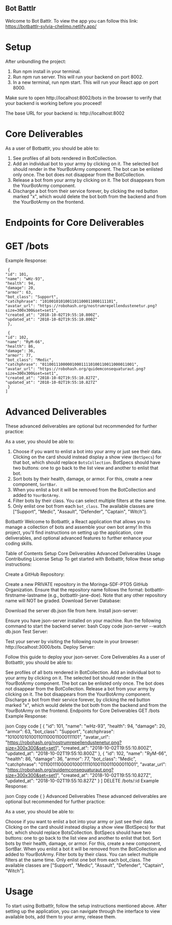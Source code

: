 ## Bot Battlr
Welcome to Bot Battlr. To view the app you can follow this link:
https://botbattlr-sylvia-chelimo.netlify.app/

# Setup

After unbundling the project:

1.  Run npm install in your terminal.
2. Run npm run server. This will run your backend on port 8002.
3. In a new terminal, run npm start. This will run your React app on port 8000.

Make sure to open http://localhost:8002/bots in the browser to verify that your backend is working before you proceed!

The base URL for your backend is: http://localhost:8002
# Core Deliverables
As a user of Botbattlr, you should be able to:

1. See profiles of all bots rendered in BotCollection.
2. Add an individual bot to your army by clicking on it. The selected bot should render in the YourBotArmy component. The bot can be enlisted only once. The bot does not disappear from the BotCollection.
3. Release a bot from your army by clicking on it. The bot disappears from the YourBotArmy component.
4. Discharge a bot from their service forever, by clicking the red button marked "x", which would delete the bot both from the backend and from the YourBotArmy on the frontend.

# Endpoints for Core Deliverables
# GET /bots
Example Response:

```[
 {
"id": 101,
"name": "wHz-93",
"health": 94,
"damage": 20,
"armor": 63,
"bot_class": "Support",
"catchphrase": "1010010101001101100011000111101",
"avatar_url": "https://robohash.org/nostrumrepellendustenetur.png?size=300x300&set=set1",
"created_at": "2018-10-02T19:55:10.800Z",
"updated_at": "2018-10-02T19:55:10.800Z"
 },

 {
"id": 102,
"name": "RyM-66",
"health": 86,
"damage": 36,
"armor": 77,
"bot_class": "Medic",
"catchphrase": "0110011100000100011110100110011000011001",
"avatar_url": "https://robohash.org/quidemconsequaturaut.png?size=300x300&set=set1",
"created_at": "2018-10-02T19:55:10.827Z",
"updated_at": "2018-10-02T19:55:10.827Z"
 }
]
```
# Advanced Deliverables
These advanced deliverables are optional but recommended for further practice:

As a user, you should be able to:

1. Choose if you want to enlist a bot into your army or just see their data. Clicking on the card should instead display a show view (```BotSpecs```) for that bot, which should replace ```BotsCollection```. BotSpecs should have two buttons: one to go back to the list view and another to enlist that bot.
2. Sort bots by their health, damage, or armor. For this, create a new component, ```SortBar```.
3. When you enlist a bot it will be removed from the BotCollection and added to ```YourBotArmy```.
4. Filter bots by their class. You can select multiple filters at the same time.
5. Only enlist one bot from each ```bot_class```. The available classes are ["Support", "Medic", "Assault", "Defender", "Captain", "Witch"].
 
Botbattlr
Welcome to Botbattlr, a React application that allows you to manage a collection of bots and assemble your own bot army! In this project, you'll find instructions on setting up the application, core deliverables, and optional advanced features to further enhance your coding skills.

Table of Contents
Setup
Core Deliverables
Advanced Deliverables
Usage
Contributing
License
Setup
To get started with Botbattlr, follow these setup instructions:

Create a GitHub Repository:

Create a new PRIVATE repository in the Moringa-SDF-PTO5 GitHub Organization.
Ensure that the repository name follows the format: botbattlr-firstname-lastname (e.g., botbattlr-jane-doe). Note that any other repository name will NOT be graded.
Download Server Database:

Download the server db.json file from here.
Install json-server:

Ensure you have json-server installed on your machine.
Run the following command to start the backend server:
bash
Copy code
json-server --watch db.json
Test Server:

Test your server by visiting the following route in your browser: http://localhost:3000/bots.
Deploy Server:

Follow this guide to deploy your json-server.
Core Deliverables
As a user of Botbattlr, you should be able to:

See profiles of all bots rendered in BotCollection.
Add an individual bot to your army by clicking on it. The selected bot should render in the YourBotArmy component. The bot can be enlisted only once. The bot does not disappear from the BotCollection.
Release a bot from your army by clicking on it. The bot disappears from the YourBotArmy component.
Discharge a bot from their service forever, by clicking the red button marked "x", which would delete the bot both from the backend and from the YourBotArmy on the frontend.
Endpoints for Core Deliverables
GET /bots
Example Response:

json
Copy code
[
  {
    "id": 101,
    "name": "wHz-93",
    "health": 94,
    "damage": 20,
    "armor": 63,
    "bot_class": "Support",
    "catchphrase": "1010010101001101100011000111101",
    "avatar_url": "https://robohash.org/nostrumrepellendustenetur.png?size=300x300&set=set1",
    "created_at": "2018-10-02T19:55:10.800Z",
    "updated_at": "2018-10-02T19:55:10.800Z"
  },
  {
    "id": 102,
    "name": "RyM-66",
    "health": 86,
    "damage": 36,
    "armor": 77,
    "bot_class": "Medic",
    "catchphrase": "0110011100000100011110100110011000011001",
    "avatar_url": "https://robohash.org/quidemconsequaturaut.png?size=300x300&set=set1",
    "created_at": "2018-10-02T19:55:10.827Z",
    "updated_at": "2018-10-02T19:55:10.827Z"
  }
]
DELETE /bots/:id
Example Response:

json
Copy code
{ }
Advanced Deliverables
These advanced deliverables are optional but recommended for further practice:

As a user, you should be able to:

Choose if you want to enlist a bot into your army or just see their data. Clicking on the card should instead display a show view (BotSpecs) for that bot, which should replace BotsCollection. BotSpecs should have two buttons: one to go back to the list view and another to enlist that bot.
Sort bots by their health, damage, or armor. For this, create a new component, SortBar.
When you enlist a bot it will be removed from the BotCollection and added to YourBotArmy.
Filter bots by their class. You can select multiple filters at the same time.
Only enlist one bot from each bot_class. The available classes are ["Support", "Medic", "Assault", "Defender", "Captain", "Witch"].
# Usage
To start using Botbattlr, follow the setup instructions mentioned above. After setting up the application, you can navigate through the interface to view available bots, add them to your army, release them.